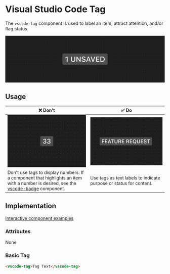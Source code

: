 # Visual Studio Code Tag

The `vscode-tag` component is used to label an item, attract attention, and/or
flag status.

![Tag hero](/docs/assets/images/tag-hero.png)

## Usage

| ❌ Don't                                                                                                                                                  | ✅ Do                                                              |
| --------------------------------------------------------------------------------------------------------------------------------------------------------- | ------------------------------------------------------------------ |
| ![A tag incorrectly displaying numbers](/docs/assets/images/tag-dont-1.png)                                                                               | ![A tag using a text label](/docs/assets/images/tag-do-1.png)      |
| Don't use tags to display numbers. If a component that highlights an item with a number is desired, see the [vscode-badge](../badge/README.md) component. | Use tags as text labels to indicate purpose or status for content. |

## Implementation

[Interactive component examples](https://codesandbox.io/s/tag-sample-3z2l6e?file=/index.html)

### Attributes

None

### Basic Tag

```html
<vscode-tag>Tag Text</vscode-tag>
```
